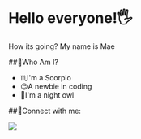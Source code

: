 # Hello everyone!🖐
How its going? My name is Mae

##👩Who Am I?
- ♏I'm a Scorpio
- 😌A newbie in coding
- 🦉I'm a night owl

##📩Connect with me:
<p align="left">
<a href="defualt.asp">
  <img src="https://avatars.githubusercontent.com/u/50278?s=200&v="
       styel="width:40px;height:30px"> </a>
